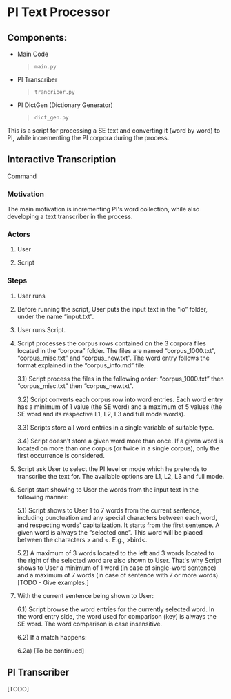 # PI Text Processor

## Components:

- Main Code

  > `main.py`

- PI Transcriber

  > `trancriber.py`

- PI DictGen (Dictionary Generator)

  > `dict_gen.py`

This is a script for processing a SE text and converting it (word by word) to PI, while incrementing the PI corpora during the process.

## Interactive Transcription

Command

### Motivation

The main motivation is incrementing PI's word collection, while also developing a text transcriber in the process.

### Actors

1. User

2. Script

### Steps

1. User runs

1. Before running the script, User puts the input text in the “io” folder, under the name “input.txt”.

1. User runs Script.

1. Script processes the corpus rows contained on the 3 corpora files located in the “corpora” folder. The files are named “corpus_1000.txt”, “corpus_misc.txt” and “corpus_new.txt”. The word entry follows the format explained in the “corpus_info.md” file.

   3.1) Script process the files in the following order: “corpus_1000.txt” then “corpus_misc.txt” then “corpus_new.txt”.

   3.2) Script converts each corpus row into word entries. Each word entry has a minimum of 1 value (the SE word) and a maximum of 5 values (the SE word and its respective L1, L2, L3 and full mode words).

   3.3) Scripts store all word entries in a single variable of suitable type.

   3.4) Script doesn't store a given word more than once. If a given word is located on more than one corpus (or twice in a single corpus), only the first occurrence is considered.

1. Script ask User to select the PI level or mode which he pretends to transcribe the text for. The available options are L1, L2, L3 and full mode.

1. Script start showing to User the words from the input text in the following manner:

   5.1) Script shows to User 1 to 7 words from the current sentence, including punctuation and any special characters between each word, and respecting words' capitalization. It starts from the first sentence. A given word is always the “selected one”. This word will be placed between the characters > and <. E.g., >bird<.

   5.2) A maximum of 3 words located to the left and 3 words located to the right of the selected word are also shown to User. That's why Script shows to User a minimum of 1 word (in case of single-word sentence) and a maximum of 7 words (in case of sentence with 7 or more words). [TODO - Give examples.]

1. With the current sentence being shown to User:

   6.1) Script browse the word entries for the currently selected word. In the word entry side, the word used for comparison (key) is always the SE word. The word comparison is case insensitive.

   6.2) If a match happens:

   6.2a) [To be continued]

## PI Transcriber

[TODO]
